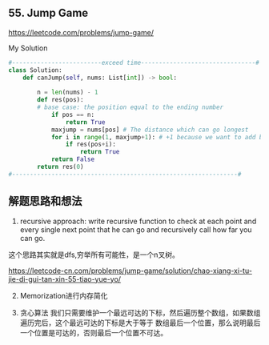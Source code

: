 ## 55. Jump Game

https://leetcode.com/problems/jump-game/

My Solution

```python
#-------------------------exceed time--------------------------------#
class Solution:
    def canJump(self, nums: List[int]) -> bool:
        
        n = len(nums) - 1
        def res(pos):
        # base case: the position equal to the ending number
            if pos == n:
                return True
            maxjump = nums[pos] # The distance which can go longest
            for i in range(1, maxjump+1): # +1 because we want to add based on i
                if res(pos+i):
                    return True
            return False
        return res(0)
#---------------------------------------------------------------#
```

## 解题思路和想法
1. recursive approach: write recursive function to check at each point and every single next point that he can go and recursively call how far you can go.

这个思路其实就是dfs,穷举所有可能性，是一个n叉树。

https://leetcode-cn.com/problems/jump-game/solution/chao-xiang-xi-tu-jie-di-gui-tan-xin-55-tiao-yue-yo/

2. Memorization进行内存简化

3. 贪心算法
我们只需要维护一个最远可达的下标，然后遍历整个数组，如果数组遍历完后，这个最远可达的下标是大于等于 数组最后一个位置，那么说明最后一个位置是可达的，否则最后一个位置不可达。
